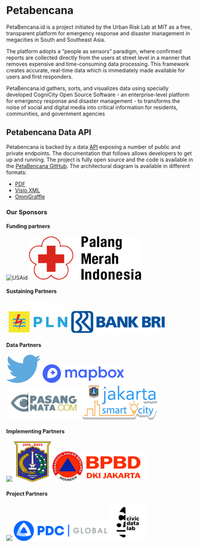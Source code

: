 # Petabencana


PetaBencana.id is a project initiated by the Urban Risk Lab at MIT as a free, transparent platform for emergency response and disaster management in megacities in South and Southeast Asia.

The platform adopts a “people as sensors” paradigm, where confirmed reports are collected directly from the users at street level in a manner that removes expensive and time-consuming data processing. This framework creates accurate, real-time data which is immediately made available for users and first responders.

PetaBencana.id gathers, sorts, and visualizes data using specially developed CogniCity Open Source Software - an enterprise-level platform for emergency response and disaster management - to transforms the noise of social and digital media into critical information for residents, communities, and government agencies


## Petabencana Data API

Petabencana is backed by a data [API](https://en.wikipedia.org/wiki/Application_programming_interface) exposing a number of public and private endpoints. The documentation that follows allows developers to get up and running. The project is fully open source and the code is available in the [PetaBencana GitHub](https://github.com/petabencana/). The architectural diagram is available in different formats:
* [PDF](petabencana.pdf)
* [Visio XML](petabencana.vdx)
* [OmniGraffle](petabencana.graffle.zip)

### Our Sponsors
#### Funding partners
![USAid](USAID-logo.png)
![PMI](pmi_logo.png)

#### Sustaining Partners
<img src="pln_logo.png" width="170">

<img src="bri_logo.png" width="250">

 
#### Data Partners
<img src="twitter_logo.png" height="75">

<img src="Mapbox_logo.png" width="220">  

<img src="pasangmata_logo.png" width="200">

<img src="jsc_logo.png" width="200">

#### Implementing Partners
<img src="bnpb_logo.png" width="500">

<img src="jayaraya_logo.png" width="100">

<img src="bpbd_logo.png" width="250">

#### Project Partners
<img src="Hot_logo.png" width="250">
<img src="pcd_logo.png" width="250">
<img src="cdl_logo.png" height="100">